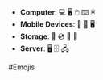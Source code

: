 
- **Computer**: 💻 🖥️ 🖱️ ⌨️ 🖲️
- **Mobile Devices**: 📱 📲 🖥️
- **Storage**: 💾 💿 📀 🧲
- **Server**: 🖥️ 🗄️ 🖧

#Emojis